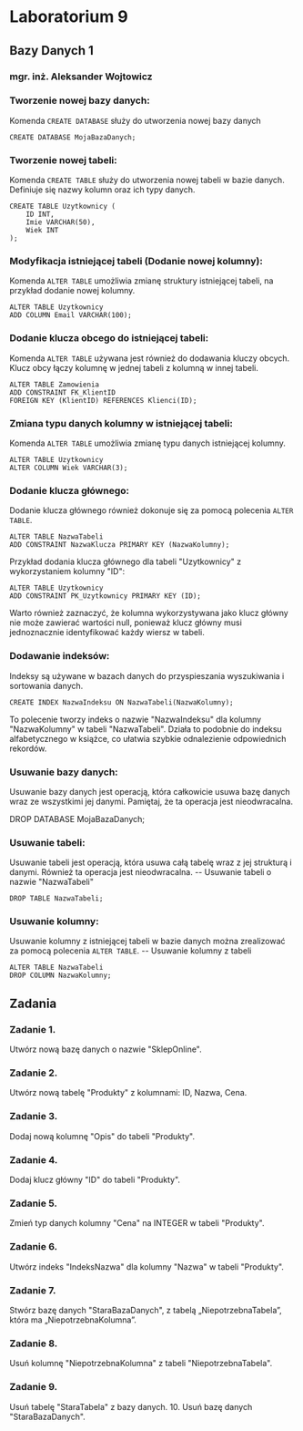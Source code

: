 # Laboratorium 9 
## Bazy Danych 1 
### mgr. inż. Aleksander Wojtowicz 
 
 
### Tworzenie nowej bazy danych: 
Komenda `CREATE DATABASE` służy do utworzenia nowej bazy danych 
 ```
CREATE DATABASE MojaBazaDanych;
```
 
### Tworzenie nowej tabeli: 
Komenda `CREATE TABLE` służy do utworzenia nowej tabeli w bazie danych. Definiuje się nazwy kolumn oraz ich typy danych. 
```
CREATE TABLE Uzytkownicy ( 
    ID INT, 
    Imie VARCHAR(50), 
    Wiek INT 
); 
```
 
### Modyfikacja istniejącej tabeli (Dodanie nowej kolumny): 
Komenda `ALTER TABLE` umożliwia zmianę struktury istniejącej tabeli, na przykład dodanie nowej kolumny. 
```
ALTER TABLE Uzytkownicy 
ADD COLUMN Email VARCHAR(100); 
```

### Dodanie klucza obcego do istniejącej tabeli: 
Komenda `ALTER TABLE` używana jest również do dodawania kluczy obcych. Klucz obcy łączy kolumnę w jednej tabeli z kolumną w innej tabeli. 
```
ALTER TABLE Zamowienia 
ADD CONSTRAINT FK_KlientID 
FOREIGN KEY (KlientID) REFERENCES Klienci(ID); 
```
 
### Zmiana typu danych kolumny w istniejącej tabeli: 
Komenda `ALTER TABLE` umożliwia zmianę typu danych istniejącej kolumny. 
```
ALTER TABLE Uzytkownicy 
ALTER COLUMN Wiek VARCHAR(3); 
```
 
 
### Dodanie klucza głównego: 
Dodanie klucza głównego również dokonuje się za pomocą polecenia `ALTER TABLE`.  
```
ALTER TABLE NazwaTabeli 
ADD CONSTRAINT NazwaKlucza PRIMARY KEY (NazwaKolumny); 
```

Przykład dodania klucza głównego dla tabeli "Uzytkownicy" z wykorzystaniem kolumny "ID": 
```
ALTER TABLE Uzytkownicy 
ADD CONSTRAINT PK_Uzytkownicy PRIMARY KEY (ID); 
```
Warto również zaznaczyć, że kolumna wykorzystywana jako klucz główny nie może zawierać wartości null, ponieważ klucz główny musi jednoznacznie identyfikować każdy wiersz w tabeli. 
 
### Dodawanie indeksów: 
Indeksy są używane w bazach danych do przyspieszania wyszukiwania i sortowania danych. 
 ```
CREATE INDEX NazwaIndeksu ON NazwaTabeli(NazwaKolumny); 
```

To polecenie tworzy indeks o nazwie "NazwaIndeksu" dla kolumny "NazwaKolumny" w tabeli "NazwaTabeli". Działa to podobnie do indeksu alfabetycznego w książce, co ułatwia szybkie odnalezienie odpowiednich rekordów. 
 
### Usuwanie bazy danych: 
Usuwanie bazy danych jest operacją, która całkowicie usuwa bazę danych wraz ze wszystkimi jej danymi. Pamiętaj, że ta operacja jest nieodwracalna. 
 
DROP DATABASE MojaBazaDanych; 
 
 
 
### Usuwanie tabeli: 
Usuwanie tabeli jest operacją, która usuwa całą tabelę wraz z jej strukturą i danymi. 
Również ta operacja jest nieodwracalna. 
-- Usuwanie tabeli o nazwie "NazwaTabeli" 
```
DROP TABLE NazwaTabeli; 
```
 
### Usuwanie kolumny: 
Usuwanie kolumny z istniejącej tabeli w bazie danych można zrealizować za pomocą polecenia `ALTER TABLE`. 
-- Usuwanie kolumny z tabeli 
```
ALTER TABLE NazwaTabeli 
DROP COLUMN NazwaKolumny; 
```
 
 
 
## Zadania 
### Zadanie 1.	
Utwórz nową bazę danych o nazwie "SklepOnline". 
### Zadanie 2.	
Utwórz nową tabelę "Produkty" z kolumnami: ID, Nazwa, Cena. 
### Zadanie 3.	
Dodaj nową kolumnę "Opis" do tabeli "Produkty". 
### Zadanie 4.	
Dodaj klucz główny "ID" do tabeli "Produkty". 
### Zadanie 5.	
Zmień typ danych kolumny "Cena" na INTEGER w tabeli "Produkty". 
### Zadanie 6. 
Utwórz indeks "IndeksNazwa" dla kolumny "Nazwa" w tabeli 
"Produkty". 
### Zadanie 7.	
Stwórz bazę danych "StaraBazaDanych", z tabelą 
„NiepotrzebnaTabela”, która ma „NiepotrzebnaKolumna”. 
### Zadanie 8.	
Usuń kolumnę "NiepotrzebnaKolumna" z tabeli "NiepotrzebnaTabela". 
### Zadanie 9.	
Usuń tabelę "StaraTabela" z bazy danych. 10. 	Usuń bazę danych "StaraBazaDanych". 
